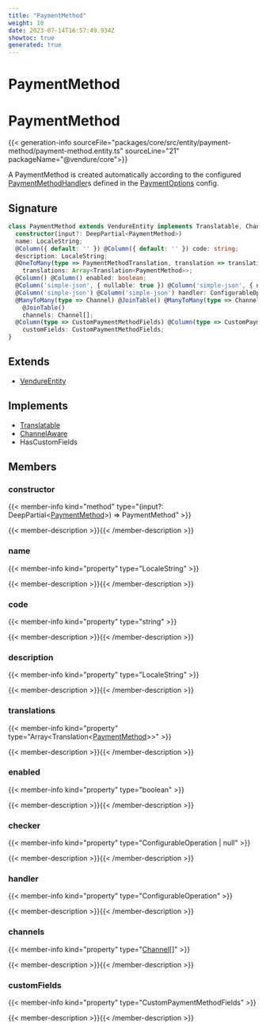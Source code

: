 ```yaml
---
title: "PaymentMethod"
weight: 10
date: 2023-07-14T16:57:49.934Z
showtoc: true
generated: true
---
```

<!-- This file was generated from the Vendure source. Do not modify. Instead, re-run the "docs:build" script -->

# PaymentMethod
<div class="symbol">


# PaymentMethod

{{< generation-info sourceFile="packages/core/src/entity/payment-method/payment-method.entity.ts" sourceLine="21" packageName="@vendure/core">}}

A PaymentMethod is created automatically according to the configured <a href='/typescript-api/payment/payment-method-handler#paymentmethodhandler'>PaymentMethodHandler</a>s defined
in the <a href='/typescript-api/payment/payment-options#paymentoptions'>PaymentOptions</a> config.

## Signature

```TypeScript
class PaymentMethod extends VendureEntity implements Translatable, ChannelAware, HasCustomFields {
  constructor(input?: DeepPartial<PaymentMethod>)
  name: LocaleString;
  @Column({ default: '' }) @Column({ default: '' }) code: string;
  description: LocaleString;
  @OneToMany(type => PaymentMethodTranslation, translation => translation.base, { eager: true }) @OneToMany(type => PaymentMethodTranslation, translation => translation.base, { eager: true })
    translations: Array<Translation<PaymentMethod>>;
  @Column() @Column() enabled: boolean;
  @Column('simple-json', { nullable: true }) @Column('simple-json', { nullable: true }) checker: ConfigurableOperation | null;
  @Column('simple-json') @Column('simple-json') handler: ConfigurableOperation;
  @ManyToMany(type => Channel) @JoinTable() @ManyToMany(type => Channel)
    @JoinTable()
    channels: Channel[];
  @Column(type => CustomPaymentMethodFields) @Column(type => CustomPaymentMethodFields)
    customFields: CustomPaymentMethodFields;
}
```
## Extends

 * <a href='/typescript-api/entities/vendure-entity#vendureentity'>VendureEntity</a>


## Implements

 * <a href='/typescript-api/entities/interfaces#translatable'>Translatable</a>
 * <a href='/typescript-api/entities/interfaces#channelaware'>ChannelAware</a>
 * HasCustomFields


## Members

### constructor

{{< member-info kind="method" type="(input?: DeepPartial&#60;<a href='/typescript-api/entities/payment-method#paymentmethod'>PaymentMethod</a>&#62;) => PaymentMethod"  >}}

{{< member-description >}}{{< /member-description >}}

### name

{{< member-info kind="property" type="LocaleString"  >}}

{{< member-description >}}{{< /member-description >}}

### code

{{< member-info kind="property" type="string"  >}}

{{< member-description >}}{{< /member-description >}}

### description

{{< member-info kind="property" type="LocaleString"  >}}

{{< member-description >}}{{< /member-description >}}

### translations

{{< member-info kind="property" type="Array&#60;Translation&#60;<a href='/typescript-api/entities/payment-method#paymentmethod'>PaymentMethod</a>&#62;&#62;"  >}}

{{< member-description >}}{{< /member-description >}}

### enabled

{{< member-info kind="property" type="boolean"  >}}

{{< member-description >}}{{< /member-description >}}

### checker

{{< member-info kind="property" type="ConfigurableOperation | null"  >}}

{{< member-description >}}{{< /member-description >}}

### handler

{{< member-info kind="property" type="ConfigurableOperation"  >}}

{{< member-description >}}{{< /member-description >}}

### channels

{{< member-info kind="property" type="<a href='/typescript-api/entities/channel#channel'>Channel</a>[]"  >}}

{{< member-description >}}{{< /member-description >}}

### customFields

{{< member-info kind="property" type="CustomPaymentMethodFields"  >}}

{{< member-description >}}{{< /member-description >}}


</div>

